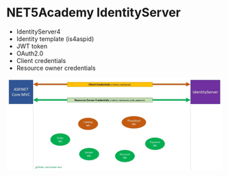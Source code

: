 # NET5Academy IdentityServer

- IdentityServer4
- Identity template (is4aspid)
- JWT token
- OAuth2.0
- Client credentials
- Resource owner credentials

![IdentityDiagram](../../img/diagram_identity.jpg)
